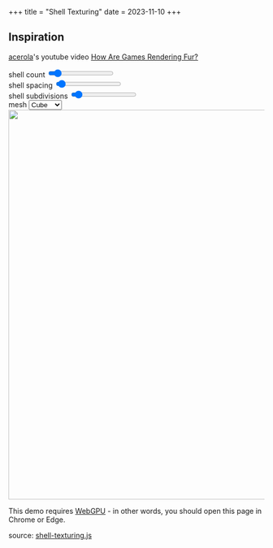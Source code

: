 +++
title = "Shell Texturing"
date = 2023-11-10
+++

## Inspiration

[acerola](https://www.youtube.com/@Acerola_t)'s youtube video [How Are Games Rendering Fur?](https://www.youtube.com/watch?v=9dr-tRQzij4)

<section id="shell-texturing-content" class="has-webgpu">
  <section class="controls">
    <div class="shellCount-control control">
      shell count <input type="range" min="16" max="512" value="64" />
      <output></output>
    </div>
    <div class="shellSpacing-control control">
      shell spacing <input type="range" min="0.001" max="1.0" value="0.04" step="0.001" />
      <output></output>
    </div>
    <div class="shellSubdivisions-control control">
      shell subdivisions <input type="range" min="2" max="1024" value="64" step="1" />
      <output></output>
    </div>
    <div class="mesh-control control">
      mesh
      <select>
        <option value="plane" selected>Plane</option>
        <option value="cube" selected>Cube</option>
        <option value="sphere">Sphere</option>
      </select>
    </div>
  </section>
  <section class="center-align">
    <canvas width="1024" height="1024"></canvas>
    <section class="center-align webgpu-missing error-border">
      <img src="/img/webgpu-responsive.svg" width="768" height="768" />
      <p class="error">
        This demo requires <a href="https://en.wikipedia.org/wiki/WebGPU">WebGPU</a> - in other words, you should open this page in Chrome or Edge.
      <p>
    </section>
  </section>
  <script src="shell-texturing.js" type="module"></script>
  <p>
    source: <a href="shell-texturing.js" target="_blank">shell-texturing.js</a>
  </p>

</section>